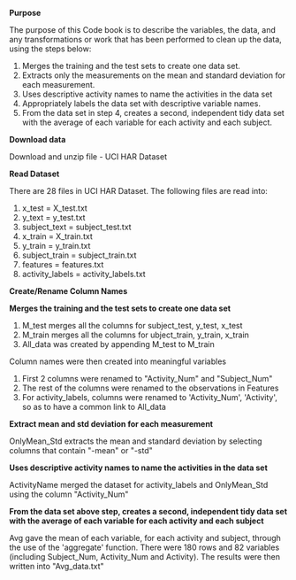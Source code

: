 **Purpose**

The purpose of this Code book is to describe the variables, the data, and any transformations or work that has been performed to clean up the data, using the steps below:
1. Merges the training and the test sets to create one data set.
2. Extracts only the measurements on the mean and standard deviation for each measurement.
3. Uses descriptive activity names to name the activities in the data set
4. Appropriately labels the data set with descriptive variable names.
5. From the data set in step 4, creates a second, independent tidy data set with the average of each variable for each activity and each subject.

**Download data**

Download and unzip file - UCI HAR Dataset

**Read Dataset**

There are 28 files in UCI HAR Dataset. The following files are read into:
1. x_test = X_test.txt
2. y_text = y_test.txt
3. subject_text = subject_test.txt
4. x_train = X_train.txt
5. y_train = y_train.txt
6. subject_train = subject_train.txt
7. features = features.txt
8. activity_labels = activity_labels.txt

**Create/Rename Column Names**

**Merges the training and the test sets to create one data set**

1. M_test merges all the columns for subject_test, y_test, x_test
2. M_train merges all the columns for ubject_train, y_train, x_train
3. All_data was created by appending M_test to M_train

Column names were then created into meaningful variables
1. First 2 columns were renamed to "Activity_Num" and "Subject_Num"
2. The rest of the columns were renamed to the observations in Features
3. For activity_labels, columns were renamed to 'Activity_Num', 'Activity', so as to have a common link to All_data

**Extract mean and std deviation for each measurement**

OnlyMean_Std extracts the mean and standard deviation by selecting columns that contain "-mean" or "-std"

**Uses descriptive activity names to name the activities in the data set**

ActivityName merged the dataset for activity_labels and OnlyMean_Std using the column "Activity_Num"

**From the data set above step, creates a second, independent tidy data set with the average of each variable for each activity and each subject**

Avg gave the mean of each variable, for each activity and subject, through the use of the 'aggregate' function. There were 180 rows and 82 variables (including Subject_Num, Activity_Num and Activity).
The results were then written into "Avg_data.txt"

